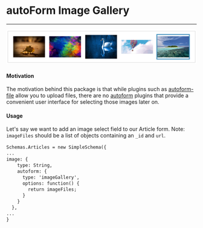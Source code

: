 # autoForm Image Gallery
---

![Autoform Gallery Image][GalleryImage]

#### Motivation
The motivation behind this package is that while plugins such as [autoform-file][autoform-file] allow you to upload files, there are no [autoform][autoform] plugins that provide a convenient user interface for selecting those images later on.

#### Usage
Let's say we want to add an image select field to our Article form.
Note: `imageFiles` should be a list of objects containing an `_id` and `url`.
```
Schemas.Articles = new SimpleSchema({
...
image: {
    type: String,
    autoform: {
      type: 'imageGallery',
      options: function() {
        return imageFiles;
      }
    }
  },
...
}
```

[GalleryImage]: docs/gallery.png "AutoForm Gallery Image"
[autoform]: https://github.com/aldeed/meteor-autoform
[autoform-file]: https://github.com/yogiben/meteor-autoform-file
